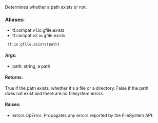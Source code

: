 Determines whether a path exists or not.
### Aliases:
- tf.compat.v1.io.gfile.exists
- tf.compat.v2.io.gfile.exists

```
 tf.io.gfile.exists(path)
```
#### Args:
- path: string, a path
#### Returns:
True if the path exists, whether it's a file or a directory. False if the path does not exist and there are no filesystem errors.
#### Raises:
- errors.OpError: Propagates any errors reported by the FileSystem API.
